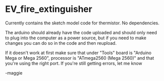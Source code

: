 # EV_fire_extinguisher

Currently contains the sketch model code for thermistor. No dependencies. 

The arduino should already have the code uploaded and should only need to plug into the computer as a power source, but if you need to make changes you can do so in the code and then reupload. 

If it doesn't work at first make sure that under "Tools" board is "Arduino Mega or Mega 2560", processor is "ATmega2560 (Mega 2560)" and that you're using the right port. If you're still getting errors, let me know

-maggie

